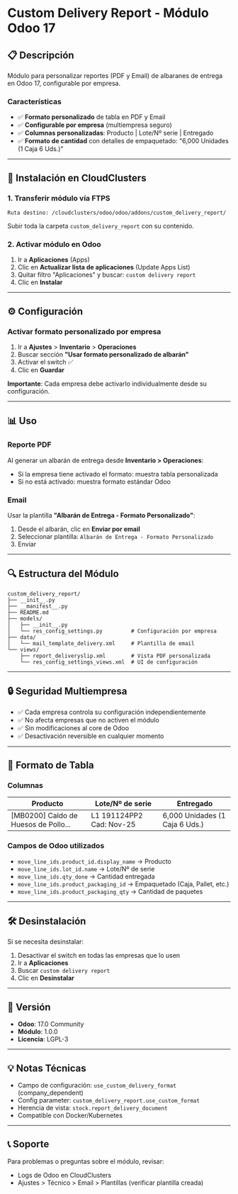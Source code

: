 # Custom Delivery Report - Módulo Odoo 17

## 📋 Descripción

Módulo para personalizar reportes (PDF y Email) de albaranes de entrega en Odoo 17, configurable por empresa.

### Características

- ✅ **Formato personalizado** de tabla en PDF y Email
- ✅ **Configurable por empresa** (multiempresa seguro)
- ✅ **Columnas personalizadas**: Producto | Lote/Nº serie | Entregado
- ✅ **Formato de cantidad** con detalles de empaquetado: "6,000 Unidades (1 Caja 6 Uds.)"

---

## 🚀 Instalación en CloudClusters

### 1. Transferir módulo vía FTPS

```
Ruta destino: /cloudclusters/odoo/odoo/addons/custom_delivery_report/
```

Subir toda la carpeta `custom_delivery_report` con su contenido.

### 2. Activar módulo en Odoo

1. Ir a **Aplicaciones** (Apps)
2. Clic en **Actualizar lista de aplicaciones** (Update Apps List)
3. Quitar filtro "Aplicaciones" y buscar: `custom delivery report`
4. Clic en **Instalar**

---

## ⚙️ Configuración

### Activar formato personalizado por empresa

1. Ir a **Ajustes** > **Inventario** > **Operaciones**
2. Buscar sección **"Usar formato personalizado de albarán"**
3. Activar el switch ✅
4. Clic en **Guardar**

**Importante**: Cada empresa debe activarlo individualmente desde su configuración.

---

## 📊 Uso

### Reporte PDF

Al generar un albarán de entrega desde **Inventario > Operaciones**:
- Si la empresa tiene activado el formato: muestra tabla personalizada
- Si no está activado: muestra formato estándar Odoo

### Email

Usar la plantilla **"Albarán de Entrega - Formato Personalizado"**:

1. Desde el albarán, clic en **Enviar por email**
2. Seleccionar plantilla: `Albarán de Entrega - Formato Personalizado`
3. Enviar

---

## 🔍 Estructura del Módulo

```
custom_delivery_report/
├── __init__.py
├── __manifest__.py
├── README.md
├── models/
│   ├── __init__.py
│   └── res_config_settings.py         # Configuración por empresa
├── data/
│   └── mail_template_delivery.xml     # Plantilla de email
└── views/
    ├── report_deliveryslip.xml        # Vista PDF personalizada
    └── res_config_settings_views.xml  # UI de configuración
```

---

## 🔒 Seguridad Multiempresa

- ✅ Cada empresa controla su configuración independientemente
- ✅ No afecta empresas que no activen el módulo
- ✅ Sin modificaciones al core de Odoo
- ✅ Desactivación reversible en cualquier momento

---

## 📝 Formato de Tabla

### Columnas

| Producto | Lote/Nº de serie | Entregado |
|----------|------------------|-----------|
| [MB0200] Caldo de Huesos de Pollo... | L1 191124PP2 Cad: Nov-25 | 6,000 Unidades (1 Caja 6 Uds.) |

### Campos de Odoo utilizados

- `move_line_ids.product_id.display_name` → Producto
- `move_line_ids.lot_id.name` → Lote/Nº de serie
- `move_line_ids.qty_done` → Cantidad entregada
- `move_line_ids.product_packaging_id` → Empaquetado (Caja, Pallet, etc.)
- `move_line_ids.product_packaging_qty` → Cantidad de paquetes

---

## 🛠️ Desinstalación

Si se necesita desinstalar:

1. Desactivar el switch en todas las empresas que lo usen
2. Ir a **Aplicaciones**
3. Buscar `custom delivery report`
4. Clic en **Desinstalar**

---

## 📌 Versión

- **Odoo**: 17.0 Community
- **Módulo**: 1.0.0
- **Licencia**: LGPL-3

---

## 💡 Notas Técnicas

- Campo de configuración: `use_custom_delivery_format` (company_dependent)
- Config parameter: `custom_delivery_report.use_custom_format`
- Herencia de vista: `stock.report_delivery_document`
- Compatible con Docker/Kubernetes

---

## 📞 Soporte

Para problemas o preguntas sobre el módulo, revisar:
- Logs de Odoo en CloudClusters
- Ajustes > Técnico > Email > Plantillas (verificar plantilla creada)

